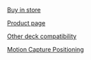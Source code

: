 [Buy in store](https://store.bitcraze.io/products/motion-capture-marker-deck)

[Product page](/products/motion-capture-marker-deck/)

[Other deck compatibility](/documentation/system/platform/cf2-expansiondecks/#deck---deck)

[Motion Capture Positioning](http://documentation/system/positioning/mocap-positioning/)
